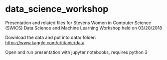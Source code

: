 # data_science_workshop
Presentation and related files for Stevens Women in Computer Science (SWICS) Data Science and Machine Learning Workshop held on 03/20/2018

Download the data and put into data/ folder:
https://www.kaggle.com/c/titanic/data

Open and run presentation with jupyter notebooks, requires python 3